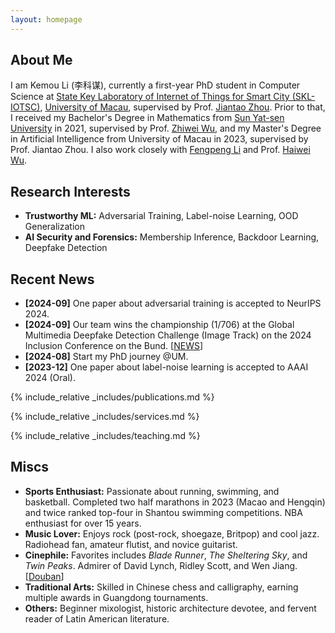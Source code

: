 ```yaml
---
layout: homepage
---
```


## About Me

I am Kemou Li (<span style="font-family: '楷体', 'KaiTi'; font-size: inherit;">李科谋</span>), currently a first-year PhD student in Computer Science at [State Key Laboratory of Internet of Things for Smart City (SKL-IOTSC)](https://skliotsc.um.edu.mo/), [University of Macau](https://www.um.edu.mo/), supervised by Prof. [Jiantao Zhou](https://www.fst.um.edu.mo/personal/jtzhou/). Prior to that, I received my Bachelor's Degree in Mathematics from [Sun Yat-sen University](https://www.sysu.edu.cn/sysuen/) in 2021, supervised by Prof. [Zhiwei Wu](https://mathzh.sysu.edu.cn/zh-hans/teacher/124), and my Master's Degree in Artificial Intelligence from University of Macau in 2023, supervised by Prof. Jiantao Zhou. I also work closely with [Fengpeng Li](https://scholar.google.com/citations?user=DgaQZ4wAAAAJ&hl=en) and Prof. [Haiwei Wu](https://faculty.uestc.edu.cn/haiweiwu/zh_CN/index.htm).

## Research Interests

- **Trustworthy ML:** Adversarial Training, Label-noise Learning, OOD Generalization
- **AI Security and Forensics:** Membership Inference, Backdoor Learning, Deepfake Detection

## Recent News

- **[2024-09]** One paper about adversarial training is accepted to NeurIPS 2024.
- **[2024-09]** Our team wins the championship (1/706) at the Global Multimedia Deepfake Detection Challenge (Image Track) on the 2024 Inclusion Conference on the Bund. [[NEWS](https://skliotsc.um.edu.mo/um-students-win-championship-at-global-deepfake-detection-competition/)]
- **[2024-08]** Start my PhD journey @UM.
- **[2023-12]** One paper about label-noise learning is accepted to AAAI 2024 (Oral).

{% include_relative _includes/publications.md %}

{% include_relative _includes/services.md %}

{% include_relative _includes/teaching.md %}

## Miscs

- **Sports Enthusiast:** Passionate about running, swimming, and basketball. Completed two half marathons in 2023 (Macao and Hengqin) and twice ranked top-four in Shantou swimming competitions. NBA enthusiast for over 15 years.
- **Music Lover:** Enjoys rock (post-rock, shoegaze, Britpop) and cool jazz. Radiohead fan, amateur flutist, and novice guitarist.
- **Cinephile:** Favorites includes *Blade Runner*, *The Sheltering Sky*, and *Twin Peaks*. Admirer of David Lynch, Ridley Scott, and Wen Jiang. [[Douban](https://www.douban.com/people/164280142/?_i=4789768GCnwyYr,4789794GCnwyYr)]
- **Traditional Arts:** Skilled in Chinese chess and calligraphy, earning multiple awards in Guangdong tournaments.
- **Others:** Beginner mixologist, historic architecture devotee, and fervent reader of Latin American literature.

